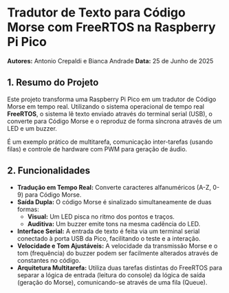 # Tradutor de Texto para Código Morse com FreeRTOS na Raspberry Pi Pico

**Autores:** Antonio Crepaldi e Bianca Andrade
**Data:** 25 de Junho de 2025

## 1. Resumo do Projeto

Este projeto transforma uma Raspberry Pi Pico em um tradutor de Código Morse em tempo real. Utilizando o sistema operacional de tempo real **FreeRTOS**, o sistema lê texto enviado através do terminal serial (USB), o converte para Código Morse e o reproduz de forma síncrona através de um LED e um buzzer.

É um exemplo prático de multitarefa, comunicação inter-tarefas (usando filas) e controle de hardware com PWM para geração de áudio.

## 2. Funcionalidades

- **Tradução em Tempo Real:** Converte caracteres alfanuméricos (A-Z, 0-9) para Código Morse.
- **Saída Dupla:** O código Morse é sinalizado simultaneamente de duas formas:
  - **Visual:** Um LED pisca no ritmo dos pontos e traços.
  - **Auditiva:** Um buzzer emite tons na mesma cadência do LED.
- **Interface Serial:** A entrada de texto é feita via um terminal serial conectado à porta USB da Pico, facilitando o teste e a interação.
- **Velocidade e Tom Ajustáveis:** A velocidade da transmissão Morse e o tom (frequência) do buzzer podem ser facilmente alterados através de constantes no código.
- **Arquitetura Multitarefa:** Utiliza duas tarefas distintas do FreeRTOS para separar a lógica de entrada (leitura do console) da lógica de saída (geração do Morse), comunicando-se através de uma fila (Queue).
